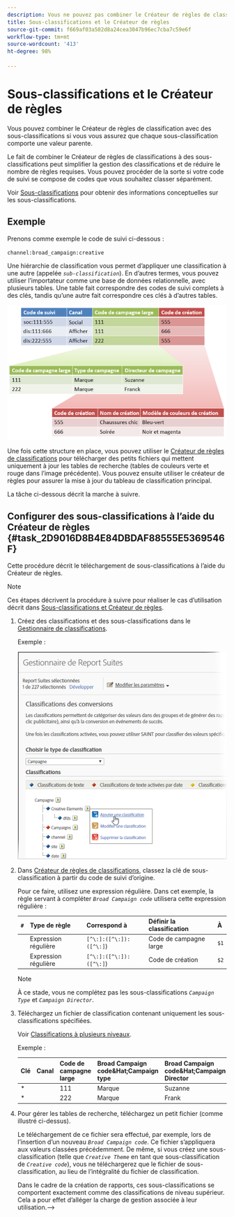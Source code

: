 ```yaml
---
description: Vous ne pouvez pas combiner le Créateur de règles de classification avec des sous-classifications.
title: Sous-classifications et le Créateur de règles
source-git-commit: f669af03a502d8a24cea3047b96ec7cba7c59e6f
workflow-type: tm+mt
source-wordcount: '413'
ht-degree: 98%

---
```



# Sous-classifications et le Créateur de règles

Vous pouvez combiner le Créateur de règles de classification avec des sous-classifications si vous vous assurez que chaque sous-classification comporte une valeur parente.

Le fait de combiner le Créateur de règles de classifications à des sous-classifications peut simplifier la gestion des classifications et de réduire le nombre de règles requises. Vous pouvez procéder de la sorte si votre code de suivi se compose de codes que vous souhaitez classer séparément.

Voir [Sous-classifications](/help/components/classifications/c-sub-classifications.md) pour obtenir des informations conceptuelles sur les sous-classifications.

## Exemple

Prenons comme exemple le code de suivi ci-dessous :

`channel:broad_campaign:creative`

Une hiérarchie de classification vous permet d’appliquer une classification à une autre (appelée *`sub-classification`*). En d’autres termes, vous pouvez utiliser l’importateur comme une base de données relationnelle, avec plusieurs tables. Une table fait correspondre des codes de suivi complets à des clés, tandis qu’une autre fait correspondre ces clés à d’autres tables.

![](assets/sub_class_table.png)

Une fois cette structure en place, vous pouvez utiliser le [Créateur de règles de classifications](/help/components/classifications/crb/classification-rule-builder.md) pour télécharger des petits fichiers qui mettent uniquement à jour les tables de recherche (tables de couleurs verte et rouge dans l’image précédente). Vous pouvez ensuite utiliser le créateur de règles pour assurer la mise à jour du tableau de classification principal.

La tâche ci-dessous décrit la marche à suivre.

## Configurer des sous-classifications à l’aide du Créateur de règles {#task_2D9016D8B4E84DBDAF88555E5369546F}

Cette procédure décrit le téléchargement de sous-classifications à l’aide du Créateur de règles.

>[!NOTE]
>
>Ces étapes décrivent la procédure à suivre pour réaliser le cas d’utilisation décrit dans [Sous-classifications et Créateur de règles](/help/components/classifications/crb/sub-classification-rule-builder.md).

1. Créez des classifications et des sous-classifications dans le [Gestionnaire de classifications](https://experienceleague.adobe.com/docs/analytics/components/classifications/c-classifications.html).

   Exemple :

   ![Infos sur l’étape](assets/sub_class_create.png)

1. Dans [Créateur de règles de classifications](/help/components/classifications/crb/classification-rule-builder.md), classez la clé de sous-classification à partir du code de suivi d’origine.

   Pour ce faire, utilisez une expression régulière. Dans cet exemple, la règle servant à compléter *`Broad Campaign code`* utilisera cette expression régulière :

   | `#` | Type de règle | Correspond à | Définir la classification | À |
   |---|---|---|---|---|
   |  | Expression régulière | `[^\:]:([^\:]):([^\:]`) | Code de campagne large | `$1` |
   |  | Expression régulière | `[^\:]:([^\:]):([^\:]`) | Code de création | `$2` |

   >[!NOTE]
   >
   >À ce stade, vous ne complétez pas les sous-classifications *`Campaign Type`* et *`Campaign Director`*.

1. Téléchargez un fichier de classification contenant uniquement les sous-classifications spécifiées.

   Voir [Classifications à plusieurs niveaux](/help/components/classifications/c-sub-classifications.md).

   Exemple :

   | Clé | Canal | Code de campagne large | Broad Campaign code&amp;Hat;Campaign type | Broad Campaign code&amp;Hat;Campaign Director | ... |
   |---|---|---|---|---|---|
   | * |  | 111 | Marque | Suzanne |  |
   | * |  | 222 | Marque | Frank |  |

1. Pour gérer les tables de recherche, téléchargez un petit fichier (comme illustré ci-dessus).

   Le téléchargement de ce fichier sera effectué, par exemple, lors de l’insertion d’un nouveau *`Broad Campaign code`*. Ce fichier s’appliquera aux valeurs classées précédemment. De même, si vous créez une sous-classification (telle que *`Creative Theme`* en tant que sous-classification de *`Creative code`*), vous ne téléchargerez que le fichier de sous-classification, au lieu de l’intégralité du fichier de classification.

   Dans le cadre de la création de rapports, ces sous-classifications se comportent exactement comme des classifications de niveau supérieur. Cela a pour effet d’alléger la charge de gestion associée à leur utilisation.-->

